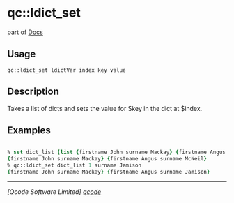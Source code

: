 qc::ldict_set
=============

part of [Docs](.)

Usage
-----
`
        qc::ldict_set ldictVar index key value
    `

Description
-----------
Takes a list of dicts and sets the value for $key in the dict at $index.

Examples
--------
```tcl

% set dict_list [list {firstname John surname Mackay} {firstname Angus surname McNeil}]
{firstname John surname Mackay} {firstname Angus surname McNeil}
% qc::ldict_set dict_list 1 surname Jamison
{firstname John surname Mackay} {firstname Angus surname Jamison}
```

----------------------------------
*[Qcode Software Limited] [qcode]*

[qcode]: www.qcode.co.uk "Qcode Software"